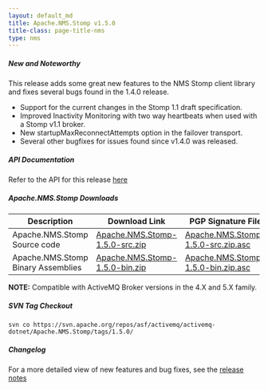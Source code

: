 ```yaml
---
layout: default_md
title: Apache.NMS.Stomp v1.5.0 
title-class: page-title-nms
type: nms
---
```


##### New and Noteworthy

This release adds some great new features to the NMS Stomp client library and fixes several bugs found in the 1.4.0 release.

*   Support for the current changes in the Stomp 1.1 draft specification.
*   Improved Inactivity Monitoring with two way heartbeats when used with a Stomp v1.1 broker.
*   New startupMaxReconnectAttempts option in the failover transport.
*   Several other bugfixes for issues found since v1.4.0 was released.

##### API Documentation

Refer to the API for this release [here](nms-Index/Site/NavigationIndex/Site/Navigation/Index/Site/Navigation/api.md)

##### Apache.NMS.Stomp Downloads

|Description|Download Link|PGP Signature File|Version|
|---|---|---|---|
|Apache.NMS.Stomp Source code|[Apache.NMS.Stomp-1.5.0-src.zip](https://archive.apache.org/dist/activemq/apache-nms/1.5.0/Apache.NMS.Stomp-1.5.0-src.zip)|[Apache.NMS.Stomp-1.5.0-src.zip.asc](https://archive.apache.org/dist/activemq/apache-nms/1.5.0/Apache.NMS.Stomp-1.5.0-src.zip.asc)|1.5.0.2216|
|Apache.NMS.Stomp Binary Assemblies|[Apache.NMS.Stomp-1.5.0-bin.zip](https://archive.apache.org/dist/activemq/apache-nms/1.5.0/Apache.NMS.Stomp-1.5.1-bin.zip)|[Apache.NMS.Stomp-1.5.0-bin.zip.asc](https://archive.apache.org/dist/activemq/apache-nms/1.5.0/Apache.NMS.Stomp-1.5.0-bin.zip.asc)|1.5.1.2216|

**NOTE:** Compatible with ActiveMQ Broker versions in the 4.X and 5.X family.

##### SVN Tag Checkout
```
svn co https://svn.apache.org/repos/asf/activemq/activemq-dotnet/Apache.NMS.Stomp/tags/1.5.0/
```
##### Changelog

For a more detailed view of new features and bug fixes, see the [release notes](https://issues.apache.org/jira/secure/ReleaseNote.jspa?projectId=12311201&styleName=Html&version=12315640)


